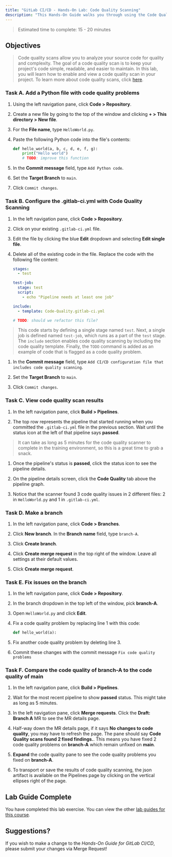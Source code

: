 ```yaml
---
title: "GitLab CI/CD - Hands-On Lab: Code Quality Scanning"
description: "This Hands-On Guide walks you through using the Code Quality scanner to find and fix a code issue."
---
```


> Estimated time to complete: 15 - 20 minutes

## Objectives

> Code quality scans allow you to analyze your source code for quality and complexity. The goal of a code quality scan is to keep your project's code simple, readable, and easier to maintain. In this lab, you will learn how to enable and view a code quality scan in your project. To learn more about code quality scans, click [here](https://docs.gitlab.com/ee/ci/testing/code_quality.html).

### Task A. Add a Python file with code quality problems

1. Using the left navigation pane, click **Code > Repository**.

1. Create a new file by going to the top of the window and clicking **+ > This directory > New file**.

1. For the **File name**, type `HelloWorld.py`.

1. Paste the following Python code into the file's contents:

    ```python
    def hello_world(a, b, c, d, e, f, g):
        print("Hello world")
        # TODO: improve this function
    ```

1. In the **Commit message** field, type `Add Python code`.

1. Set the **Target Branch** to `main`.

1. Click `Commit changes`.


### Task B. Configure the .gitlab-ci.yml with Code Quality Scanning

1. In the left navigation pane, click **Code > Repository**.

1. Click on your existing `.gitlab-ci.yml` file.

1. Edit the file by clicking the blue **Edit** dropdown and selecting **Edit single file**.

1. Delete all of the existing code in the file. Replace the code with the following file content:

    ```yml
    stages:
      - test

    test-job:
      stage: test
      script:
        - echo "Pipeline needs at least one job"

    include:
      - template: Code-Quality.gitlab-ci.yml

    # TODO: should we refactor this file?
    ```

  > This code starts by defining a single stage named `test`. Next, a single job is defined named `test-job`, which runs as a part of the `test` stage. The `include` section enables code quality scanning by including the code quality template. Finally, the `TODO` command is added as an example of code that is flagged as a code quality problem.

1. In the **Commit message** field, type `Add CI/CD configuration file that includes code quality scanning`.

1. Set the **Target Branch** to `main`.

1. Click `Commit changes`.


### Task C. View code quality scan results

1. In the left navigation pane, click **Build > Pipelines**.

1. The top row represents the pipeline that started running when you committed the `.gitlab-ci.yml` file in the previous section. Wait until the status icon at the left of that pipeline says **passed**.

  > It can take as long as 5 minutes for the code quality scanner to complete in the training environment, so this is a great time to grab a snack.

1. Once the pipeline's status is **passed**, click the status icon to see the pipeline details.

1. On the pipeline details screen, click the **Code Quality** tab above the pipeline graph.

1. Notice that the scanner found 3 code quality issues in 2 different files: 2 in `HelloWorld.py` and 1 in `.gitlab-ci.yml`.

### Task D. Make a branch

1. In the left navigation pane, click **Code > Branches**.

1. Click **New branch**. In the **Branch name** field, type `branch-A`.

1. Click **Create branch**.

1. Click **Create merge request** in the top right of the window. Leave all settings at their default values.

1. Click **Create merge request**.

### Task E. Fix issues on the branch

1. In the left navigation pane, click **Code > Repository**.

1. In the branch dropdown in the top left of the window, pick **branch-A**.

1. Open `HelloWorld.py` and click **Edit**.

1. Fix a code quality problem by replacing line 1 with this code:

   ```python
   def hello_world(a):
   ```

1. Fix another code quality problem by deleting line 3.

1. Commit these changes with the commit message `Fix code quality problems`


### Task F. Compare the code quality of **branch-A** to the code quality of **main**

1. In the left navigation pane, click **Build > Pipelines**.

1. Wait for the most recent pipeline to show **passed** status. This might take as long as 5 minutes.

1. In the left navigation pane, click **Merge requests**. Click the **Draft: Branch A** MR to see the MR details page.

1. Half-way down the MR details page, if it says **No changes to code quality**, you may have to refresh the page.  The pane should say **Code Quality scans found 2 fixed findings.**. This means you have fixed 2 code quality problems on **branch-A** which remain unfixed on **main**.

1. **Expand** the code quality pane to see the code quality problems you fixed on **branch-A**.

1. To transport or save the results of code quality scanning, the json artifact is available on the Pipelines page by clicking on the vertical ellipses right of the page.

## Lab Guide Complete

You have completed this lab exercise. You can view the other [lab guides for this course](/handbook/customer-success/professional-services-engineering/education-services/gitlabcicdhandson).

## Suggestions?

If you wish to make a change to the *Hands-On Guide for GitLab CI/CD*, please submit your changes via Merge Request!
